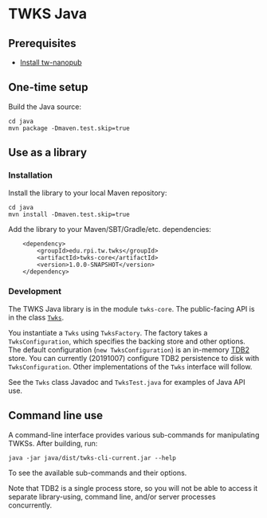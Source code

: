# TWKS Java

## Prerequisites

* [Install tw-nanopub](https://github.com/tetherless-world/tw-nanopub)

## One-time setup

Build the Java source:

    cd java
    mvn package -Dmaven.test.skip=true

## Use as a library

### Installation

Install the library to your local Maven repository:

    cd java
    mvn install -Dmaven.test.skip=true
    
Add the library to your Maven/SBT/Gradle/etc. dependencies:
        
        <dependency>
            <groupId>edu.rpi.tw.twks</groupId>
            <artifactId>twks-core</artifactId>
            <version>1.0.0-SNAPSHOT</version>
        </dependency>

### Development

The TWKS Java library is in the module `twks-core`. The public-facing API is in the class [`Twks`](core/src/main/java/edu/rpi/tw/twks/core/Twks.java).

You instantiate a `Twks` using `TwksFactory`. The factory takes a `TwksConfiguration`, which specifies the backing store and other options. The default configuration (`new TwksConfiguration`) is an in-memory [TDB2](https://jena.apache.org/documentation/tdb2/) store. You can currently (20191007) configure TDB2 persistence to disk with `TwksConfiguration`. Other implementations of the `Twks` interface will follow.

See the `Twks` class Javadoc and `TwksTest.java` for examples of Java API use.

## Command line use

A command-line interface provides various sub-commands for manipulating TWKSs. After building, run:

    java -jar java/dist/twks-cli-current.jar --help

To see the available sub-commands and their options.
   
Note that TDB2 is a single process store, so you will not be able to access it separate library-using, command line, and/or server processes concurrently. 
